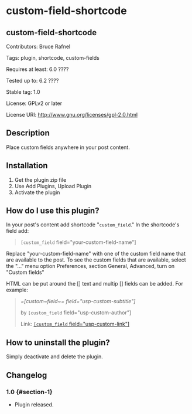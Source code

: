 custom-field-shortcode
======================

custom-field-shortcode
----------------------

Contributors: Bruce Rafnel

Tags: plugin, shortcode, custom-fields

Requires at least: 6.0 ????

Tested up to: 6.2 ????

Stable tag: 1.0

License: GPLv2 or later

License URI: <http://www.gnu.org/licenses/gpl-2.0.html>

Description
-----------

Place custom fields anywhere in your post content.

Installation
------------

1.  Get the plugin zip file
2.  Use Add Plugins, Upload Plugin
3.  Activate the plugin

How do I use this plugin?
-------------------------

In your post\'s content add shortcode \"`custom_field`.\" In the
shortcode\'s field add:

> `[custom_field` field=\"your-custom-field-name\"\]

Replace \"your-custom-field-name\" with one of the custom field name
that are available to the post. To see the custom fields that are
available, select the \"...\" menu option Preferences, section General,
Advanced, turn on \"Custom fields\"

HTML can be put around the \[\] text and multip \[\] fields can be
added. For example:

> *=\[custom~field~= field=\"usp-custom-subtitle\"\]*
>
> by `[custom_field` field=\"usp-custom-author\"\]
>
> Link: [`[custom_field`
> field=\"usp-custom-link\"\]](%3Ccode%3E%5Bcustom_field%3C/code%3E%20field=%22usp-custom-link%22%5D)

How to uninstall the plugin?
----------------------------

Simply deactivate and delete the plugin.

Changelog
---------

### 1.0 {#section-1}

-   Plugin released.
